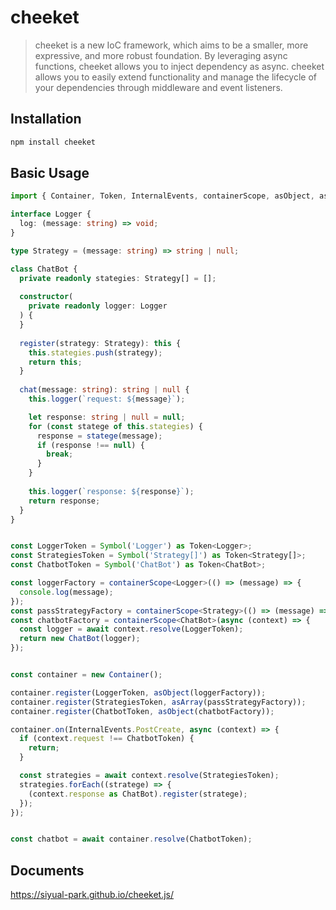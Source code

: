 # cheeket
> cheeket is a new IoC framework, which aims to be a smaller, more expressive, and more robust foundation. By leveraging async functions, cheeket allows you to inject dependency as async. cheeket allows you to easily extend functionality and manage the lifecycle of your dependencies through middleware and event listeners.

## Installation
```bash npm2yarn
npm install cheeket
```

## Basic Usage

```typescript
import { Container, Token, InternalEvents, containerScope, asObject, asArray } from 'cheeket';

interface Logger {
  log: (message: string) => void;
}

type Strategy = (message: string) => string | null;

class ChatBot {
  private readonly stategies: Strategy[] = [];
  
  constructor(
    private readonly logger: Logger
  ) {
  }
  
  register(strategy: Strategy): this {
    this.stategies.push(strategy);
    return this;
  }
  
  chat(message: string): string | null {
    this.logger(`request: ${message}`);

    let response: string | null = null;
    for (const statege of this.stategies) {
      response = statege(message);
      if (response !== null) {
        break;
      }
    }
    
    this.logger(`response: ${response}`);
    return response;
  }
}


const LoggerToken = Symbol('Logger') as Token<Logger>;
const StrategiesToken = Symbol('Strategy[]') as Token<Strategy[]>;
const ChatbotToken = Symbol('ChatBot') as Token<ChatBot>;

const loggerFactory = containerScope<Logger>(() => (message) => {
  console.log(message);
});
const passStrategyFactory = containerScope<Strategy>(() => (message) => message);
const chatbotFactory = containerScope<ChatBot>(async (context) => {
  const logger = await context.resolve(LoggerToken);
  return new ChatBot(logger);
});


const container = new Container();

container.register(LoggerToken, asObject(loggerFactory));
container.register(StrategiesToken, asArray(passStrategyFactory));
container.register(ChatbotToken, asObject(chatbotFactory));

container.on(InternalEvents.PostCreate, async (context) => {
  if (context.request !== ChatbotToken) {
    return;
  }

  const strategies = await context.resolve(StrategiesToken);
  strategies.forEach((stratege) => {
    (context.response as ChatBot).register(stratege);
  });
});


const chatbot = await container.resolve(ChatbotToken);
```

## Documents
https://siyual-park.github.io/cheeket.js/
